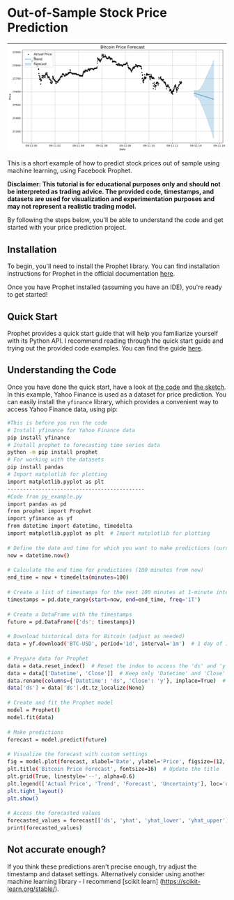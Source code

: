 # Out-of-Sample Stock Price Prediction 

![Alt Text](./sketch.png)

 This is a short example of how to predict stock prices out of sample using machine learning, using Facebook Prophet. 

**Disclaimer: This tutorial is for educational purposes only and should not be interpreted as trading advice. The provided code, timestamps, and datasets are used for visualization and experimentation purposes and may not represent a realistic trading model.**

By following the steps below, you'll be able to understand the code and get started with your price prediction project.

## Installation

To begin, you'll need to install the Prophet library. You can find installation instructions for Prophet in the official documentation [here](https://facebook.github.io/prophet/docs/installation.html#python).

Once you have Prophet installed (assuming you have an IDE), you're ready to get started!

## Quick Start

Prophet provides a quick start guide that will help you familiarize yourself with its Python API. I recommend reading through the quick start guide and trying out the provided code examples. You can find the guide [here](https://facebook.github.io/prophet/docs/quick_start.html#python-api).

## Understanding the Code
Once you have done the quick start, have a look at [the code](py_example.py) and [the sketch](sketch.png). In this example, Yahoo Finance is used as a dataset for price prediction. You can easily install the `yfinance` library, which provides a convenient way to access Yahoo Finance data, using pip:

```bash
#This is before you run the code
# Install yfinance for Yahoo Finance data
pip install yfinance 
# Install prophet to forecasting time series data
python -m pip install prophet
# For working with the datasets
pip install pandas
# Import matplotlib for plotting
import matplotlib.pyplot as plt
--------------------------------------------
#Code from py_example.py
import pandas as pd
from prophet import Prophet
import yfinance as yf
from datetime import datetime, timedelta
import matplotlib.pyplot as plt  # Import matplotlib for plotting

# Define the date and time for which you want to make predictions (current date and time)
now = datetime.now()

# Calculate the end time for predictions (100 minutes from now)
end_time = now + timedelta(minutes=100)

# Create a list of timestamps for the next 100 minutes at 1-minute intervals
timestamps = pd.date_range(start=now, end=end_time, freq='1T')

# Create a DataFrame with the timestamps
future = pd.DataFrame({'ds': timestamps})

# Download historical data for Bitcoin (adjust as needed)
data = yf.download('BTC-USD', period='1d', interval='1m')  # 1 day of 1-minute data for Bitcoin

# Prepare data for Prophet
data = data.reset_index()  # Reset the index to access the 'ds' and 'y' columns
data = data[['Datetime', 'Close']]  # Keep only 'Datetime' and 'Close' columns
data.rename(columns={'Datetime': 'ds', 'Close': 'y'}, inplace=True)  # Rename columns to 'ds' and 'y'
data['ds'] = data['ds'].dt.tz_localize(None)

# Create and fit the Prophet model
model = Prophet()
model.fit(data)

# Make predictions
forecast = model.predict(future)

# Visualize the forecast with custom settings
fig = model.plot(forecast, xlabel='Date', ylabel='Price', figsize=(12, 6))
plt.title('Bitcoin Price Forecast', fontsize=16)  # Update the title
plt.grid(True, linestyle='--', alpha=0.6)
plt.legend(['Actual Price', 'Trend', 'Forecast', 'Uncertainty'], loc='upper left', fontsize=12)
plt.tight_layout()
plt.show()

# Access the forecasted values
forecasted_values = forecast[['ds', 'yhat', 'yhat_lower', 'yhat_upper']]
print(forecasted_values)
```
## Not accurate enough?
If you think these predictions aren't precise enough, try adjust the timestamp and dataset settings. 
Alternatively consider using another machine learning library - I recommend [scikit learn] (https://scikit-learn.org/stable/).


